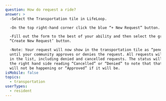 ```yaml
---
question: How do request a ride?
answer: >
  -Select the Transportation tile in LifeLoop.

  -On the top right-hand corner click the blue “+ New Request” button.

  -Fill out the form to the best of your ability and then select the green
  “Create New Request’ button.

  -Note: Your request will now show in the transportation tile as “pending”
  until your community approves or denies the request. All requests will remain
  in the list, including denied and cancelled requests. The status will show on
  the right hand side reading “Cancelled” or “Denied” to note that that trip
  will not be happening or “Approved” if it will be.
isMobile: false
topics:
  - transportation
userTypes:
  - resident
---
```


